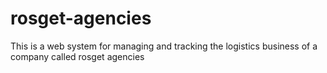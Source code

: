 # rosget-agencies
This is a web system for managing and tracking the logistics business of a company called rosget agencies 
